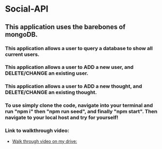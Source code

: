 # Social-API

## This application uses the barebones of mongoDB.

### This application allows a user to query a database to show all current users.
### This application allows a user to ADD a new user, and DELETE/CHANGE an existing user.
### This application allows a user to ADD a new thought, and DELETE/CHANGE an existing thought.

### To use simply clone the code, navigate into your terminal and run "npm i" then "npm run seed", and finally "npm start". Then navigate to your local host and try for yourself! 

### Link to walkthrough video:
- [Walk through video on my drive:](https://drive.google.com/file/d/1i4foQc3TftZ_xAobZWihBeB8rD_BmQ4F/view)
